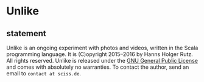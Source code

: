 # Unlike

## statement

Unlike is an ongoing experiment with photos and videos, written in the Scala programming language. 
It is (C)opyright 2015&ndash;2016 by Hanns Holger Rutz. All rights reserved. Unlike 
is released under the [GNU General Public License](http://github.com/Sciss/Unlike/blob/master/LICENSE)
and comes with absolutely no warranties. To contact the author, send an email to `contact at sciss.de`.